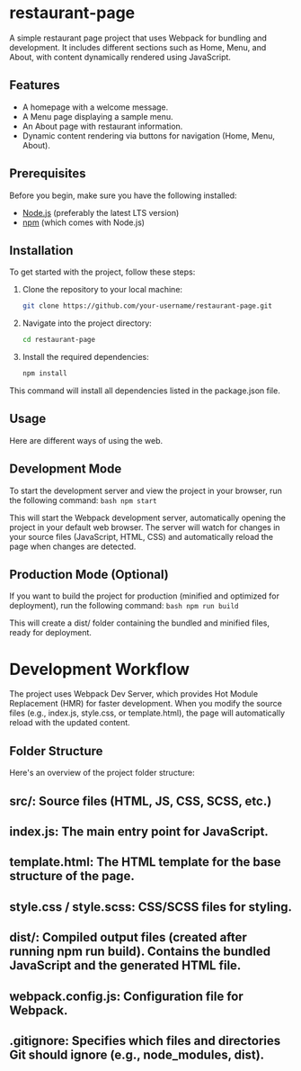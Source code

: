 # restaurant-page

A simple restaurant page project that uses Webpack for bundling and development. It includes different sections such as Home, Menu, and About, with content dynamically rendered using JavaScript.

## Features

- A homepage with a welcome message.
- A Menu page displaying a sample menu.
- An About page with restaurant information.
- Dynamic content rendering via buttons for navigation (Home, Menu, About).

## Prerequisites

Before you begin, make sure you have the following installed:

- [Node.js](https://nodejs.org/) (preferably the latest LTS version)
- [npm](https://www.npmjs.com/get-npm) (which comes with Node.js)

## Installation

To get started with the project, follow these steps:

1. Clone the repository to your local machine:

   ```bash
   git clone https://github.com/your-username/restaurant-page.git
   ```

2. Navigate into the project directory:

    ```bash
    cd restaurant-page
    ```

3. Install the required dependencies:

    ```bash
    npm install
    ```

This command will install all dependencies listed in the package.json file.

## Usage
Here are different ways of using the web.

## Development Mode
To start the development server and view the project in your browser, run the following command:
    ```bash
    npm start
    ```
    
This will start the Webpack development server, automatically opening the project in your default web browser. The server will watch for changes in your source files (JavaScript, HTML, CSS) and automatically reload the page when changes are detected.

## Production Mode (Optional)
If you want to build the project for production (minified and optimized for deployment), run the following command:
    ```bash
    npm run build
    ```

This will create a dist/ folder containing the bundled and minified files, ready for deployment.

# Development Workflow
The project uses Webpack Dev Server, which provides Hot Module Replacement (HMR) for faster development. When you modify the source files (e.g., index.js, style.css, or template.html), the page will automatically reload with the updated content.

## Folder Structure
Here's an overview of the project folder structure:

## src/: Source files (HTML, JS, CSS, SCSS, etc.)
## index.js: The main entry point for JavaScript.
## template.html: The HTML template for the base structure of the page.
## style.css / style.scss: CSS/SCSS files for styling.
## dist/: Compiled output files (created after running npm run build). Contains the bundled JavaScript and the generated HTML file.
## webpack.config.js: Configuration file for Webpack.
## .gitignore: Specifies which files and directories Git should ignore (e.g., node_modules, dist).
